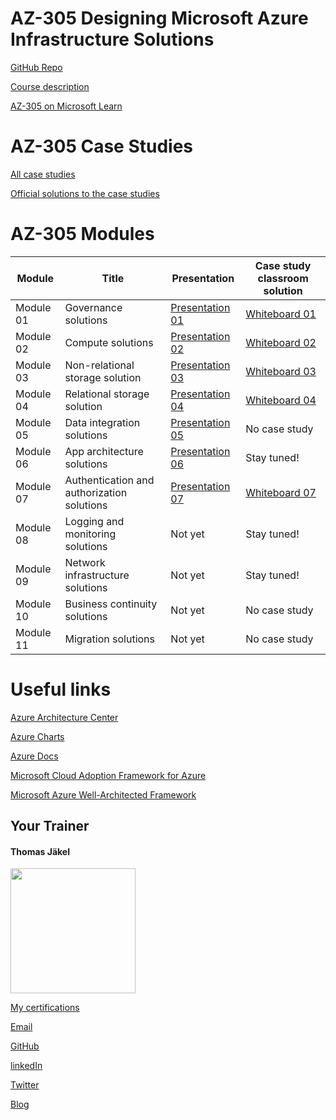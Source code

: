 # AZ-305 Designing Microsoft Azure Infrastructure Solutions

[GitHub Repo](https://github.com/MicrosoftLearning/AZ-305-DesigningMicrosoftAzureInfrastructureSolutions)

[Course description](https://docs.microsoft.com/en-us/learn/certifications/courses/az-305t00)

[AZ-305 on Microsoft Learn](https://aka.ms/AZ-305StudentMaterials)

# AZ-305 Case Studies

[All case studies](https://microsoftlearning.github.io/AZ-305-DesigningMicrosoftAzureInfrastructureSolutions/)

[Official solutions to the case studies](https://github.com/www42/305/blob/c23611065728e11a081a94e9775808f324113e9d/Solutions/AZ-305T00A-ENU-StudentCaseStudySolutionHandout.pdf)

# AZ-305 Modules

| Module    | Title | Presentation | Case study classroom solution |
| ----------|-------|--------------|-------------------------------|
| Module 01 | Governance solutions                       | [Presentation 01](https://github.com/www42/305/blob/cbe13cb091f0f3f1148b816515d4933bd11475ff/Presentation/AZ-305T00A-ENU-Powerpoint_01.pdf) | [Whiteboard 01](https://github.com/www42/305/blob/7ce281b349169591f26dad91b1e9ba0fb2cf7e1c/Solutions/AZ-305_Case-Study_01_Classroom-Solution.png) |
| Module 02 | Compute solutions                          | [Presentation 02](https://github.com/www42/305/blob/cbe13cb091f0f3f1148b816515d4933bd11475ff/Presentation/AZ-305T00A-ENU-PowerPoint_02.pdf) | [Whiteboard 02](https://github.com/www42/305/blob/7ce281b349169591f26dad91b1e9ba0fb2cf7e1c/Solutions/AZ-305_Case-Study_02_Classroom-Solution.png) |
| Module 03 | Non-relational storage solution            | [Presentation 03](https://github.com/www42/305/blob/cbe13cb091f0f3f1148b816515d4933bd11475ff/Presentation/AZ-305T00A-ENU-PowerPoint_03.pdf) | [Whiteboard 03](https://github.com/www42/305/blob/7ce281b349169591f26dad91b1e9ba0fb2cf7e1c/Solutions/AZ-305_Case-Study_03_Classroom-Solution.png) |
| Module 04 | Relational storage solution                | [Presentation 04](https://github.com/www42/305/blob/cbe13cb091f0f3f1148b816515d4933bd11475ff/Presentation/AZ-305T00A-ENU-Powerpoint_04.pdf) | [Whiteboard 04](https://github.com/www42/305/blob/7ce281b349169591f26dad91b1e9ba0fb2cf7e1c/Solutions/AZ-305_Case-Study_04_Classroom-Solution.png) |
| Module 05 | Data integration solutions                 | [Presentation 05](https://github.com/www42/305/blob/cbe13cb091f0f3f1148b816515d4933bd11475ff/Presentation/AZ-305T00A-ENU-Powerpoint_05.pdf) | No case study     |
| Module 06 | App architecture solutions                 | [Presentation 06](https://github.com/www42/305/blob/cbe13cb091f0f3f1148b816515d4933bd11475ff/Presentation/AZ-305T00A-ENU-PowerPoint_06.pdf) | Stay tuned!       |
| Module 07 | Authentication and authorization solutions | [Presentation 07](https://github.com/www42/305/blob/c23611065728e11a081a94e9775808f324113e9d/Presentation/AZ-305T00A-ENU-Powerpoint_07.pdf) | [Whiteboard 07](https://github.com/www42/305/blob/7ce281b349169591f26dad91b1e9ba0fb2cf7e1c/Solutions/AZ-305_Case-Study_07_Classroom-Solution.png) |
| Module 08 | Logging and monitoring solutions           | Not yet | Stay tuned!   |
| Module 09 | Network infrastructure  solutions          | Not yet | Stay tuned!   |
| Module 10 | Business continuity solutions              | Not yet | No case study |
| Module 11 | Migration solutions                        | Not yet | No case study |

# Useful links

[Azure Architecture Center](https://https://docs.microsoft.com/en-us/azure/architecture/)

[Azure Charts](https://https://azurecharts.com/)

[Azure Docs](https://https://docs.microsoft.com/en-us/azure/)

[Microsoft Cloud Adoption Framework for Azure](https://docs.microsoft.com/en-us/azure/cloud-adoption-framework/)

[Microsoft Azure Well-Architected Framework](https://docs.microsoft.com/en-us/azure/architecture/framework/)


##  Your Trainer
#### Thomas Jäkel

<img src="https://download69118.blob.core.windows.net/anon/Profilbild.jpg" width="200"/>

[My certifications](https://www.credly.com/users/thomas-jakel)

[Email](mailto:thomas.jaekel@brainymotion.de?subject=AZ-305)

[GitHub](https://github.com/www42)

[linkedIn](https://linkedin.com/in/tjkkll)

[Twitter](https://twitter.com/tjkkll)

[Blog](https://blog.az.training)